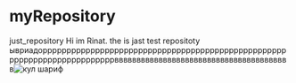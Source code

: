 # myRepository
just_repository
 Hi im Rinat.
 the is jast test repositoty
ывриадорррррррррррррррррррррррррррррррррррррррррррррррррррррррррррррррррррррррррвввввввввввввввввввввввввввввввввввввввв![кул шариф](https://user-images.githubusercontent.com/90833783/133593834-89f0218c-735f-4245-a02f-1d106421dc84.jpg)
